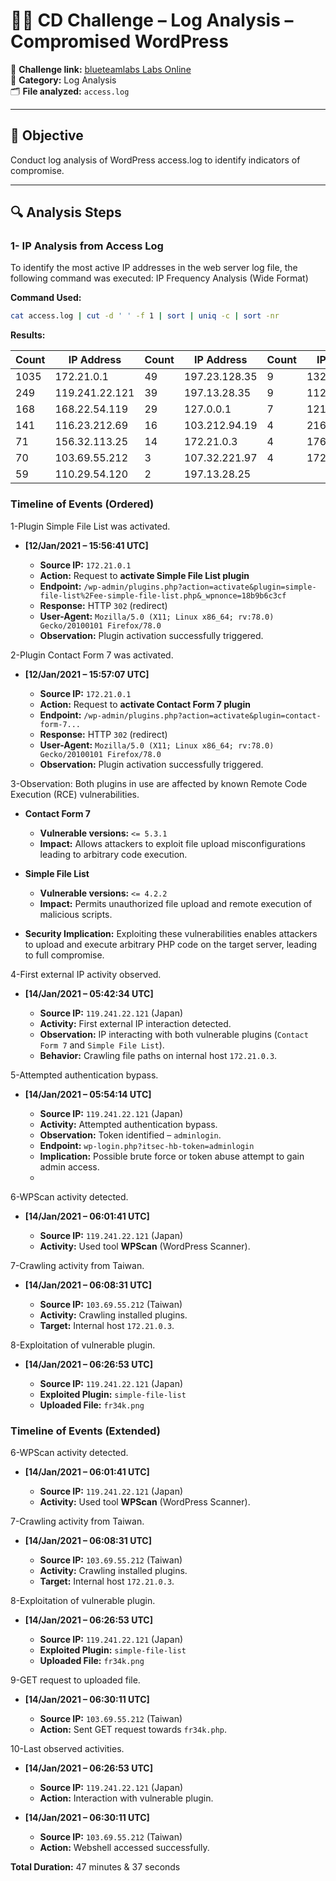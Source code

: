 # 🕵️‍♂️ CD Challenge – Log Analysis – Compromised WordPress

🔗 **Challenge link:** [blueteamlabs Labs Online](https://blueteamlabs.online/home/challenge/log-analysis-compromised-wordpress-ce000f5b59)  
📂 **Category:** Log Analysis  
🗂️ **File analyzed:** `access.log`

---

## 🎯 Objective
Conduct log analysis of WordPress access.log to identify indicators of compromise.

---
## 🔍 Analysis Steps
### 1- IP Analysis from Access Log

To identify the most active IP addresses in the web server log file, the following command was executed:
IP Frequency Analysis (Wide Format)

**Command Used:**

```bash
cat access.log | cut -d ' ' -f 1 | sort | uniq -c | sort -nr
```

**Results:**

| Count | IP Address     | Count | IP Address    | Count | IP Address    | Count | IP Address   |
| ----- | -------------- | ----- | ------------- | ----- | ------------- | ----- | ------------ |
| 1035  | 172.21.0.1     | 49    | 197.23.128.35 | 9     | 132.52.56.77  | 1     | 197.13.28.71 |
| 249   | 119.241.22.121 | 39    | 197.13.28.35  | 9     | 112.33.245.11 | 1     | 197.13.28.61 |
| 168   | 168.22.54.119  | 29    | 127.0.0.1     | 7     | 121.39.211.39 | 1     | 197.13.28.51 |
| 141   | 116.23.212.69  | 16    | 103.212.94.19 | 4     | 216.24.26.193 | 1     | 197.13.28.41 |
| 71    | 156.32.113.25  | 14    | 172.21.0.3    | 4     | 176.33.245.11 | 1     | 197.13.28.31 |
| 70    | 103.69.55.212  | 3     | 107.32.221.97 | 4     | 172.21.0.4    | 1     | 197.13.28.21 |
| 59    | 110.29.54.120  | 2     | 197.13.28.25  |       |               | 1     | 197.13.28.11 |

### Timeline of Events (Ordered)

1-Plugin Simple File List was activated.

* **\[12/Jan/2021 – 15:56:41 UTC]**

  * **Source IP:** `172.21.0.1`
  * **Action:** Request to **activate Simple File List plugin**
  * **Endpoint:** `/wp-admin/plugins.php?action=activate&plugin=simple-file-list%2Fee-simple-file-list.php&_wpnonce=18b9b6c3cf`
  * **Response:** HTTP `302` (redirect)
  * **User-Agent:** `Mozilla/5.0 (X11; Linux x86_64; rv:78.0) Gecko/20100101 Firefox/78.0`
  * **Observation:** Plugin activation successfully triggered.

2-Plugin Contact Form 7 was activated.

* **\[12/Jan/2021 – 15:57:07 UTC]**

  * **Source IP:** `172.21.0.1`
  * **Action:** Request to **activate Contact Form 7 plugin**
  * **Endpoint:** `/wp-admin/plugins.php?action=activate&plugin=contact-form-7...`
  * **Response:** HTTP `302` (redirect)
  * **User-Agent:** `Mozilla/5.0 (X11; Linux x86_64; rv:78.0) Gecko/20100101 Firefox/78.0`
  * **Observation:** Plugin activation successfully triggered.

3-Observation: Both plugins in use are affected by known Remote Code Execution (RCE) vulnerabilities.

* **Contact Form 7**

  * **Vulnerable versions:** `<= 5.3.1`
  * **Impact:** Allows attackers to exploit file upload misconfigurations leading to arbitrary code execution.

* **Simple File List**

  * **Vulnerable versions:** `<= 4.2.2`
  * **Impact:** Permits unauthorized file upload and remote execution of malicious scripts.

* **Security Implication:**
  Exploiting these vulnerabilities enables attackers to upload and execute arbitrary PHP code on the target server, leading to full compromise.

4-First external IP activity observed.

* **\[14/Jan/2021 – 05:42:34 UTC]**

  * **Source IP:** `119.241.22.121` (Japan)
  * **Activity:** First external IP interaction detected.
  * **Observation:** IP interacting with both vulnerable plugins (`Contact Form 7` and `Simple File List`).
  * **Behavior:** Crawling file paths on internal host `172.21.0.3`.

5-Attempted authentication bypass.

* **\[14/Jan/2021 – 05:54:14 UTC]**

  * **Source IP:** `119.241.22.121` (Japan)
  * **Activity:** Attempted authentication bypass.
  * **Observation:** Token identified – `adminlogin`.
  * **Endpoint:** `wp-login.php?itsec-hb-token=adminlogin`
  * **Implication:** Possible brute force or token abuse attempt to gain admin access.
  * 
6-WPScan activity detected.

* **\[14/Jan/2021 – 06:01:41 UTC]**

  * **Source IP:** `119.241.22.121` (Japan)
  * **Activity:** Used tool **WPScan** (WordPress Scanner).

7-Crawling activity from Taiwan.

* **\[14/Jan/2021 – 06:08:31 UTC]**

  * **Source IP:** `103.69.55.212` (Taiwan)
  * **Activity:** Crawling installed plugins.
  * **Target:** Internal host `172.21.0.3`.

8-Exploitation of vulnerable plugin.

* **\[14/Jan/2021 – 06:26:53 UTC]**

  * **Source IP:** `119.241.22.121` (Japan)
  * **Exploited Plugin:** `simple-file-list`
  * **Uploaded File:** `fr34k.png`

### Timeline of Events (Extended)

6-WPScan activity detected.

* **\[14/Jan/2021 – 06:01:41 UTC]**

  * **Source IP:** `119.241.22.121` (Japan)
  * **Activity:** Used tool **WPScan** (WordPress Scanner).

7-Crawling activity from Taiwan.

* **\[14/Jan/2021 – 06:08:31 UTC]**

  * **Source IP:** `103.69.55.212` (Taiwan)
  * **Activity:** Crawling installed plugins.
  * **Target:** Internal host `172.21.0.3`.

8-Exploitation of vulnerable plugin.

* **\[14/Jan/2021 – 06:26:53 UTC]**

  * **Source IP:** `119.241.22.121` (Japan)
  * **Exploited Plugin:** `simple-file-list`
  * **Uploaded File:** `fr34k.png`

9-GET request to uploaded file.

* **\[14/Jan/2021 – 06:30:11 UTC]**

  * **Source IP:** `103.69.55.212` (Taiwan)
  * **Action:** Sent GET request towards `fr34k.php`.

10-Last observed activities.

* **\[14/Jan/2021 – 06:26:53 UTC]**

  * **Source IP:** `119.241.22.121` (Japan)
  * **Action:** Interaction with vulnerable plugin.

* **\[14/Jan/2021 – 06:30:11 UTC]**

  * **Source IP:** `103.69.55.212` (Taiwan)
  * **Action:** Webshell accessed successfully.

**Total Duration:** 47 minutes & 37 seconds
